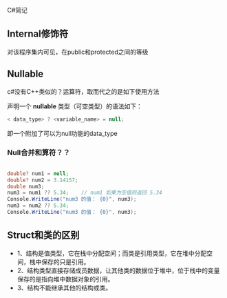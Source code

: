 C#简记

## Internal修饰符

对该程序集内可见，在public和protected之间的等级

## Nullable

c#没有C++类似的？运算符，取而代之的是如下使用方法

声明一个 **nullable** 类型（可空类型）的语法如下：

```C#
< data_type> ? <variable_name> = null;
```

即一个附加了可以为null功能的data_type

### Null合并和算符？？

```C#

double? num1 = null;
double? num2 = 3.14157;
double num3;
num3 = num1 ?? 5.34;    // num1 如果为空值则返回 5.34
Console.WriteLine("num3 的值： {0}", num3);
num3 = num2 ?? 5.34;
Console.WriteLine("num3 的值： {0}", num3);
```

## Struct和类的区别

- 1、结构是值类型，它在栈中分配空间；而类是引用类型，它在堆中分配空间，栈中保存的只是引用。
- 2、结构类型直接存储成员数据，让其他类的数据位于堆中，位于栈中的变量保存的是指向堆中数据对象的引用。
- 3、结构不能继承其他的结构或类。